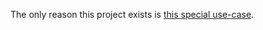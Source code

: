The only reason this project exists is [this special use-case](https://github.com/Youda008/HwMonitorService/issues/1).